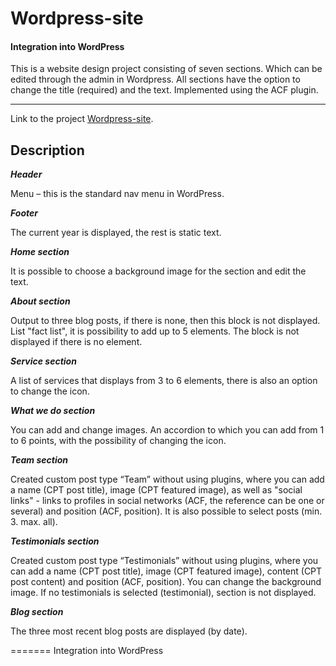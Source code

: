 # Wordpress-site

#### Integration into WordPress

This is a website design project consisting of seven sections.
Which can be edited through the admin in Wordpress.
All sections have the option to change the title (required) and the text. Implemented using the ACF plugin.

---

Link to the project [Wordpress-site](https://testing-task/).

## Description

***Header***

Menu – this is the standard nav menu in WordPress.


***Footer***

The current year is displayed, the rest is static text.

***Home section***

It is possible to choose a background image for the section and edit the text.

***About section***

Output to three blog posts, if there is none, then this block is not displayed.
List "fact list", it is possibility to add up to 5 elements. The block is not displayed if there is no element.

***Service section***

A list of services that displays from 3 to 6 elements, there is also an option to change the icon.

***What we do section***

You can add and change images.
An accordion to which you can add from 1 to 6 points, with the possibility of changing the icon.

***Team section***

Created custom post type “Team” without using plugins, where you can add a name (CPT рost title), image (CPT featured image), as well as "social links" - links to profiles in social networks (ACF, the reference can be one
or several) and position (ACF, рosition).
It is also possible to select posts (min. 3. max. all).

***Testimonials section***

Created custom post type “Testimonials” without using plugins, where you can add a name (CPT рost title), image (CPT featured image), content (CPT post content) and position (ACF, рosition).
You can change the background image.
If no testimonials is selected (testimonial), section is not displayed.

***Blog section***

The three most recent blog posts are displayed (by date).

=======
Integration into WordPress

